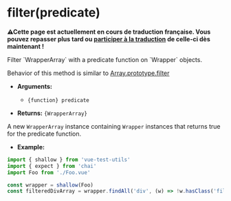 # filter(predicate)

<p><strong>⚠Cette page est actuellement en cours de traduction française. Vous pouvez repasser plus tard ou <a href="https://github.com/vuejs-fr/vue-test-utils" target="_blank">participer à la traduction</a> de celle-ci dès maintenant !</strong></p><p>Filter `WrapperArray` with a predicate function on `Wrapper` objects.</p>

Behavior of this method is similar to [Array.prototype.filter](https://developer.mozilla.org/fr/docs/Web/JavaScript/Reference/Objets_globaux/Array/filter)

- **Arguments:**
  - `{function} predicate`

- **Returns:** `{WrapperArray}`

A new `WrapperArray` instance containing `Wrapper` instances that returns true for the predicate function.

- **Example:**

```js
import { shallow } from 'vue-test-utils'
import { expect } from 'chai'
import Foo from './Foo.vue'

const wrapper = shallow(Foo)
const filteredDivArray = wrapper.findAll('div', (w) => !w.hasClass('filtered'))
```
